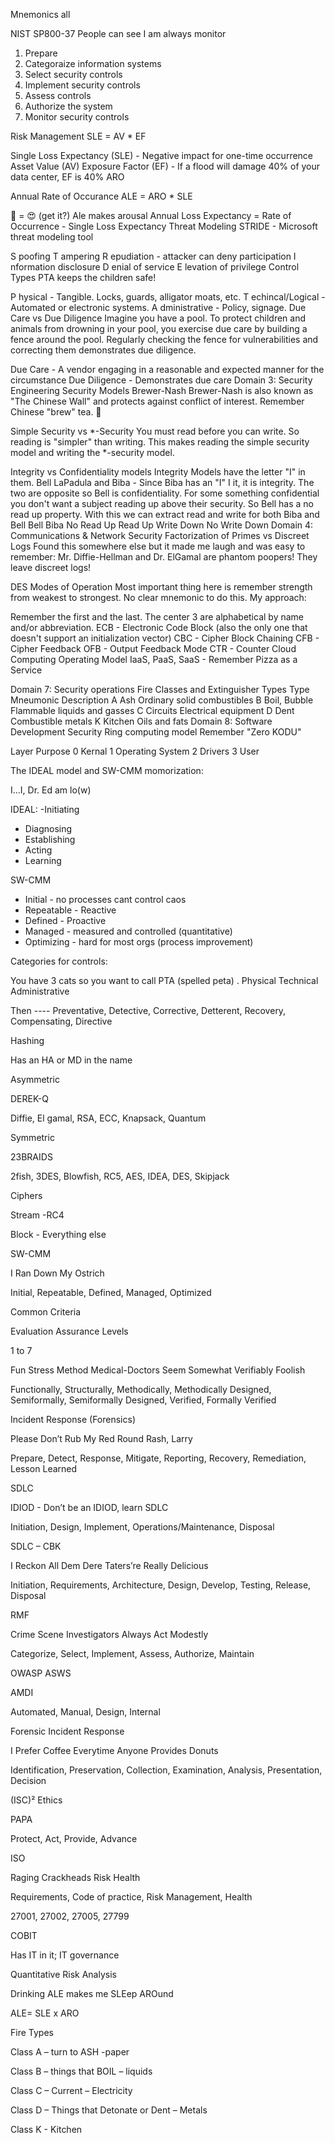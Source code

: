 
Mnemonics all

NIST SP800-37
People can see I am always monitor
1. Prepare
2. Categoraize information systems
3. Select security controls
4. Implement security controls
5. Assess controls
6. Authorize the system
7. Monitor security controls

Risk Management
SLE = AV * EF

Single Loss Expectancy (SLE) - Negative impact for one-time occurrence
Asset Value (AV)
Exposure Factor (EF) - If a flood will damage 40% of your data center, EF is 40%
ARO

Annual Rate of Occurance
ALE = ARO * SLE

🍺 = 😍 (get it?)
Ale makes arousal
Annual Loss Expectancy = Rate of Occurrence - Single Loss Expectancy
Threat Modeling
STRIDE - Microsoft threat modeling tool

S poofing
T ampering
R epudiation - attacker can deny participation
I nformation disclosure
D enial of service
E levation of privilege
Control Types
PTA keeps the children safe!

P hysical - Tangible. Locks, guards, alligator moats, etc.
T echincal/Logical - Automated or electronic systems.
A dministrative - Policy, signage.
Due Care vs Due Diligence
Imagine you have a pool. To protect children and animals from drowning in your pool, you exercise due care by building a fence around the pool. Regularly checking the fence for vulnerabilities and correcting them demonstrates due diligence.

Due Care - A vendor engaging in a reasonable and expected manner for the circumstance
Due Diligence - Demonstrates due care
Domain 3: Security Engineering
Security Models
Brewer-Nash
Brewer-Nash is also known as "The Chinese Wall" and protects against conflict of interest. Remember Chinese "brew" tea. 🍵

Simple Security vs *-Security
You must read before you can write. So reading is "simpler" than writing. This makes reading the simple security model and writing the *-security model.

Integrity vs Confidentiality models
Integrity Models have the letter "I" in them.
Bell LaPadula and Biba - Since Biba has an "I" I it, it is integrity. The two are opposite so Bell is confidentiality. For some something confidential you don't want a subject reading up above their security. So Bell has a no read up property. With this we can extract read and write for both Biba and Bell
Bell	Biba
No Read Up	Read Up
Write Down	No Write Down
Domain 4: Communications & Network Security
Factorization of Primes vs Discreet Logs
Found this somewhere else but it made me laugh and was easy to remember: Mr. Diffie-Hellman and Dr. ElGamal are phantom poopers! They leave discreet logs!

DES Modes of Operation
Most important thing here is remember strength from weakest to strongest. No clear mnemonic to do this. My approach:

Remember the first and the last.
The center 3 are alphabetical by name and/or abbreviation.
ECB - Electronic Code Block (also the only one that doesn't support an initialization vector)
CBC - Cipher Block Chaining
CFB - Cipher Feedback
OFB - Output Feedback Mode
CTR - Counter
Cloud Computing Operating Model
IaaS, PaaS, SaaS - Remember Pizza as a Service

Domain 7: Security operations
Fire Classes and Extinguisher Types
Type	Mneumonic	Description
A	Ash	Ordinary solid combustibles
B	Boil, Bubble	Flammable liquids and gasses
C	Circuits	Electrical equipment
D	Dent	Combustible metals
K	Kitchen	Oils and fats
Domain 8: Software Development Security
Ring computing model
Remember "Zero KODU"

Layer	Purpose
0	Kernal
1	Operating System
2	Drivers
3	User

The IDEAL model and SW-CMM momorization:

I...I, Dr. Ed am lo(w)

IDEAL:
-Initiating
- Diagnosing
- Establishing
- Acting
- Learning

SW-CMM
- Initial - no processes cant control caos
- Repeatable - Reactive
- Defined - Proactive
- Managed - measured and controlled (quantitative)
- Optimizing - hard for most orgs (process improvement)



Categories for controls:

You have 3 cats so you want to call PTA (spelled peta) . Physical Technical Administrative

Then ---- Preventative, Detective, Corrective, Detterent, Recovery, Compensating, Directive

Hashing

Has an HA or MD in the name

Asymmetric

DEREK-Q

Diffie, El gamal, RSA, ECC, Knapsack, Quantum

Symmetric

23BRAIDS

2fish, 3DES, Blowfish, RC5, AES, IDEA, DES, Skipjack

Ciphers

Stream -RC4

Block - Everything else

SW-CMM

I Ran Down My Ostrich

Initial, Repeatable, Defined, Managed, Optimized

Common Criteria

Evaluation Assurance Levels

1 to 7

Fun Stress Method Medical-Doctors Seem Somewhat Verifiably Foolish

Functionally, Structurally, Methodically, Methodically Designed, Semiformally, Semiformally Designed, Verified, Formally Verified

Incident Response (Forensics)

Please Don’t Rub My Red Round Rash, Larry

Prepare, Detect, Response, Mitigate, Reporting, Recovery, Remediation, Lesson Learned

SDLC

IDIOD - Don’t be an IDIOD, learn SDLC

Initiation, Design, Implement, Operations/Maintenance, Disposal

SDLC – CBK

I Reckon All Dem Dere Taters’re Really Delicious

Initiation, Requirements, Architecture, Design, Develop, Testing, Release, Disposal

RMF

Crime Scene Investigators Always Act Modestly

Categorize, Select, Implement, Assess, Authorize, Maintain

OWASP ASWS

AMDI

Automated, Manual, Design, Internal

Forensic Incident Response

I Prefer Coffee Everytime Anyone Provides Donuts

Identification, Preservation, Collection, Examination, Analysis, Presentation, Decision

(ISC)² Ethics

PAPA

Protect, Act, Provide, Advance

ISO

Raging Crackheads Risk Health

Requirements, Code of practice, Risk Management, Health

27001, 27002, 27005, 27799

COBIT

Has IT in it; IT governance

Quantitative Risk Analysis

Drinking ALE makes me SLEep AROund

ALE= SLE x ARO

Fire Types

Class A – turn to ASH -paper

Class B – things that BOIL – liquids

Class C – Current – Electricity

Class D – Things that Detonate or Dent – Metals

Class K - Kitchen